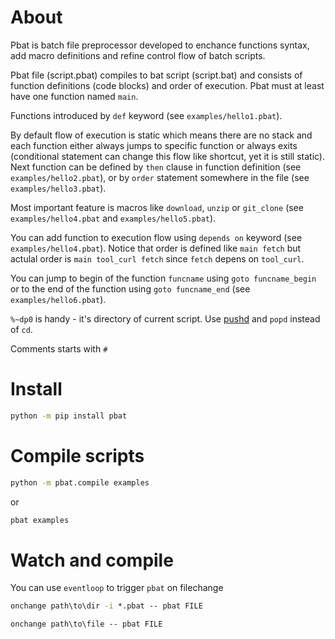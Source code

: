 # About

Pbat is batch file preprocessor developed to enchance functions syntax, add macro definitions and refine control flow of batch scripts.

Pbat file (script.pbat) compiles to bat script (script.bat) and consists of function definitions (code blocks) and order of execution. Pbat must at least have one function named `main`. 

Functions introduced by `def` keyword (see `examples/hello1.pbat`). 

By default flow of execution is static which means there are no stack and each function either always jumps to specific function or always exits (conditional statement can change this flow like shortcut, yet it is still static). Next function can be defined by `then` clause in function definition (see `examples/hello2.pbat`), or by `order` statement somewhere in the file (see `examples/hello3.pbat`). 

Most important feature is macros like `download`, `unzip` or `git_clone` (see `examples/hello4.pbat` and `examples/hello5.pbat`).

You can add function to execution flow using `depends on` keyword (see `examples/hello4.pbat`). Notice that order is defined like `main fetch` but actulal order is `main tool_curl fetch` since `fetch` depens on `tool_curl`.

You can jump to begin of the function `funcname` using `goto funcname_begin` or to the end of the function using `goto funcname_end` (see `examples/hello6.pbat`). 

`%~dp0` is handy - it's directory of current script. Use [pushd](https://docs.microsoft.com/en-us/windows-server/administration/windows-commands/pushd) and `popd` instead of `cd`.

Comments starts with `#`

# Install

```cmd
python -m pip install pbat
```

# Compile scripts

```cmd
python -m pbat.compile examples
```
or
```cmd
pbat examples
```

# Watch and compile

You can use `eventloop` to trigger `pbat` on filechange

```cmd
onchange path\to\dir -i *.pbat -- pbat FILE
```

```cmd
onchange path\to\file -- pbat FILE
```